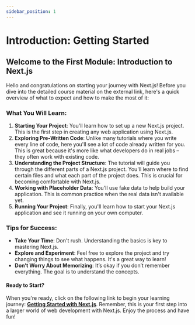 ```yaml
---
sidebar_position: 1
---
```


# Introduction: Getting Started

## Welcome to the First Module: Introduction to Next.js

Hello and congratulations on starting your journey with Next.js! Before you dive into the detailed course material on the external link, here's a quick overview of what to expect and how to make the most of it:

### What You Will Learn:

1. __Starting Your Project__: You'll learn how to set up a new Next.js project. This is the first step in creating any web application using Next.js.
2. __Exploring Pre-Written Code__: Unlike many tutorials where you write every line of code, here you'll see a lot of code already written for you. This is great because it's more like what developers do in real jobs – they often work with existing code.
3. __Understanding the Project Structure__: The tutorial will guide you through the different parts of a Next.js project. You'll learn where to find certain files and what each part of the project does. This is crucial for becoming comfortable with Next.js.
4. __Working with Placeholder Data__: You'll use fake data to help build your application. This is common practice when the real data isn't available yet.
5. __Running Your Project__: Finally, you'll learn how to start your Next.js application and see it running on your own computer.

### Tips for Success:

- __Take Your Time__: Don't rush. Understanding the basics is key to mastering Next.js.
- __Explore and Experiment__: Feel free to explore the project and try changing things to see what happens. It's a great way to learn!
- __Don’t Worry About Memorizing__: It’s okay if you don’t remember everything. The goal is to understand the concepts.

#### Ready to Start?

When you're ready, click on the following link to begin your learning journey: [__Getting Started with Next.js__](https://nextjs.org/learn/dashboard-app/getting-started). Remember, this is your first step into a larger world of web development with Next.js. Enjoy the process and have fun!
